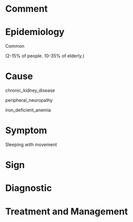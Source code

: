 # Comment

# Epidemiology

Common

(2-15% of people. 10-35% of elderly.)

# Cause

chronic_kidney_disease

peripheral_neuropathy

iron_deficient_anemia

# Symptom

Sleeping with movement

# Sign

# Diagnostic

# Treatment and Management
